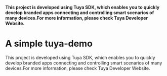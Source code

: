 **This project is developed using Tuya SDK, which enables you to quickly develop branded apps connecting and controlling smart scenarios of many devices.For more information, please check Tuya Developer Website.**

# A simple tuya-demo
This project is developed using Tuya SDK, which enables you to quickly develop branded apps connecting and controlling smart scenarios of many devices.For more information, please check Tuya Developer Website.


